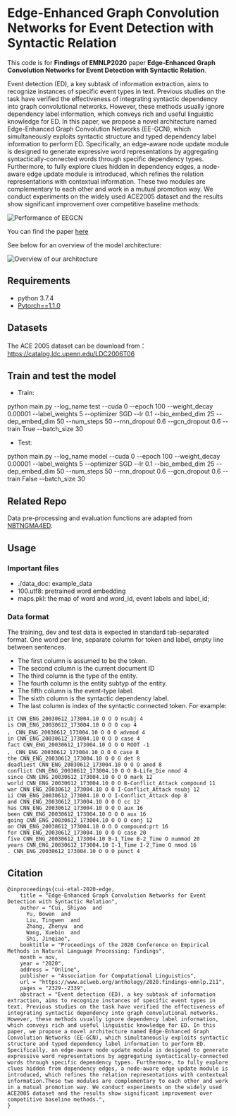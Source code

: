 # Edge-Enhanced Graph Convolution Networks for Event Detection with Syntactic Relation

This code is for **Findings of EMNLP2020** paper **Edge-Enhanced Graph Convolution Networks for Event Detection with Syntactic Relation**. 

Event detection (ED), a key subtask of information extraction, aims to recognize instances of specific event types in text. Previous studies on the task have verified the effectiveness of integrating syntactic dependency into graph convolutional networks. However, these methods usually ignore dependency label information, which conveys rich and useful linguistic knowledge for ED. In this paper, we propose a novel architecture named Edge-Enhanced Graph Convolution Networks (EE-GCN), which simultaneously exploits syntactic structure and typed dependency label information to perform ED. Specifically, an edge-aware node update module is designed to generate expressive word representations by aggregating syntactically-connected words through specific dependency types. Furthermore, to fully explore clues hidden in dependency edges, a node-aware edge update module is introduced, which refines the relation representations with contextual information. These two modules are complementary to each other and work in a mutual promotion way. We conduct experiments on the widely used ACE2005 dataset and the results show significant improvement over competitive baseline methods:

![Performance of EEGCN](https://github.com/cuishiyao96/eegcned/blob/master/fig/performance.png?raw=true)

You can find the paper [here](https://www.aclweb.org/anthology/2020.findings-emnlp.211/)


See below for an overview of the model architecture:

![Overview of our architecture](https://github.com/cuishiyao96/eegcned/blob/master/fig/model.png?raw=true)

## Requirements
- python 3.7.4
- [Pytorch==1.1.0](https://pytorch.org/)

## Datasets
The ACE 2005 dataset can be download from：https://catalog.ldc.upenn.edu/LDC2006T06

## Train and test the model

* Train:

python main.py --log_name test --cuda 0 --epoch 100 --weight_decay 0.00001 --label_weights 5 --optimizer SGD --lr 0.1 --bio_embed_dim 25 --dep_embed_dim 50 --num_steps 50 --rnn_dropout 0.6 --gcn_dropout 0.6 --train True --batch_size 30

* Test:

python main.py --log_name model --cuda 0 --epoch 100 --weight_decay 0.00001 --label_weights 5 --optimizer SGD --lr 0.1 --bio_embed_dim 25 --dep_embed_dim 50 --num_steps 50 --rnn_dropout 0.6 --gcn_dropout 0.6 --train False --batch_size 30

## Related Repo


Data pre-processing and evaluation functions are adapted from [NBTNGMA4ED](https://github.com/yubochen/NBTNGMA4ED/).

## Usage

### Important files
- ./data_doc: example_data
- 100.utf8: pretrained word embedding
- maps.pkl: the map of word and word_id, event labels and label_id;

### Data format
The training, dev and test data is expected in standard tab-separated format. One word per line, separate column for token and label, empty line between sentences.
* The first column is assumed to be the token.
* The second column is the current document ID
* The third column is the type of the entity. 
* The fourth column is the entity subtyp of the entity.
* The fifth column is the event-type label.
* The sixth column is the syntactic dependency label.
* The last column is index of the syntactic connected token.
For example:
```
it CNN_ENG_20030612_173004.10 O O O nsubj 4
is CNN_ENG_20030612_173004.10 O O O cop 4
， CNN_ENG_20030612_173004.10 O O O advmod 4
in CNN_ENG_20030612_173004.10 O O O case 4
fact CNN_ENG_20030612_173004.10 O O O ROOT -1
， CNN_ENG_20030612_173004.10 O O O case 8
the CNN_ENG_20030612_173004.10 O O O det 8
deadliest CNN_ENG_20030612_173004.10 O O O amod 8
conflict CNN_ENG_20030612_173004.10 O O B-Life_Die nmod 4
since CNN_ENG_20030612_173004.10 O O O mark 12
world CNN_ENG_20030612_173004.10 O O B-Conflict_Attack compound 11
war CNN_ENG_20030612_173004.10 O O I-Conflict_Attack nsubj 12
ii CNN_ENG_20030612_173004.10 O O I-Conflict_Attack dep 8
and CNN_ENG_20030612_173004.10 O O O cc 12
has CNN_ENG_20030612_173004.10 O O O aux 16
been CNN_ENG_20030612_173004.10 O O O aux 16
going CNN_ENG_20030612_173004.10 O O O conj 12
on CNN_ENG_20030612_173004.10 O O O compound:prt 16
for CNN_ENG_20030612_173004.10 O O O case 20
five CNN_ENG_20030612_173004.10 B-1_Time B-2_Time O nummod 20
years CNN_ENG_20030612_173004.10 I-1_Time I-2_Time O nmod 16
. CNN_ENG_20030612_173004.10 O O O punct 4
```

## Citation
```
@inproceedings{cui-etal-2020-edge,
    title = "Edge-Enhanced Graph Convolution Networks for Event Detection with Syntactic Relation",
    author = "Cui, Shiyao  and
      Yu, Bowen  and
      Liu, Tingwen  and
      Zhang, Zhenyu  and
      Wang, Xuebin  and
      Shi, Jinqiao",
    booktitle = "Proceedings of the 2020 Conference on Empirical Methods in Natural Language Processing: Findings",
    month = nov,
    year = "2020",
    address = "Online",
    publisher = "Association for Computational Linguistics",
    url = "https://www.aclweb.org/anthology/2020.findings-emnlp.211",
    pages = "2329--2339",
    abstract = "Event detection (ED), a key subtask of information extraction, aims to recognize instances of specific event types in text. Previous studies on the task have verified the effectiveness of integrating syntactic dependency into graph convolutional networks. However, these methods usually ignore dependency label information, which conveys rich and useful linguistic knowledge for ED. In this paper, we propose a novel architecture named Edge-Enhanced Graph Convolution Networks (EE-GCN), which simultaneously exploits syntactic structure and typed dependency label information to perform ED. Specifically, an edge-aware node update module is designed to generate expressive word representations by aggregating syntactically-connected words through specific dependency types. Furthermore, to fully explore clues hidden from dependency edges, a node-aware edge update module is introduced, which refines the relation representations with contextual information.These two modules are complementary to each other and work in a mutual promotion way. We conduct experiments on the widely used ACE2005 dataset and the results show significant improvement over competitive baseline methods.",
}
```




